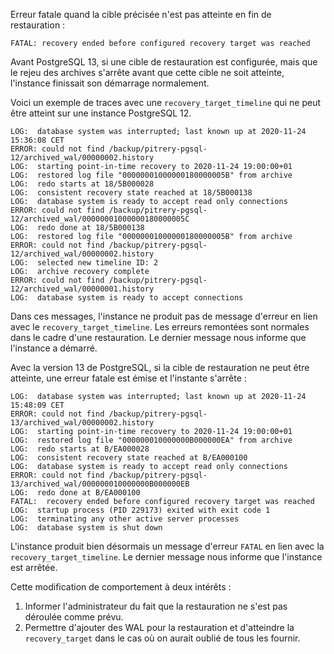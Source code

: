 <!--

Commit :
    https://www.postgresql.org/message-id/E1iwonu-0005Bd-6j%40gemulon.postgresql.org

Fail if recovery target is not reached.

Before, if a recovery target is configured, but the archive ended
before the target was reached, recovery would end and the server would
promote without further notice.  That was deemed to be pretty wrong.
With this change, if the recovery target is not reached, it is a fatal
error.

Discussion :
    https://www.postgresql.org/message-id/E1iwonu-0005Bd-6j%40gemulon.postgresql.org

-->

<div class="slide-content">

Erreur fatale quand la cible précisée n'est pas
atteinte en fin de restauration :

`FATAL: recovery ended before configured recovery target was reached`

</div>

<div class="notes">

Avant PostgreSQL 13, si une cible de restauration est configurée, mais que le rejeu
des archives s'arrête avant que cette cible ne soit atteinte, l'instance
finissait son démarrage normalement.

Voici un exemple de traces avec une `recovery_target_timeline` qui ne peut être
atteint sur une instance PostgreSQL 12.

```
LOG:  database system was interrupted; last known up at 2020-11-24 15:36:08 CET
ERROR: could not find /backup/pitrery-pgsql-12/archived_wal/00000002.history
LOG:  starting point-in-time recovery to 2020-11-24 19:00:00+01
LOG:  restored log file "00000001000000180000005B" from archive
LOG:  redo starts at 18/5B000028
LOG:  consistent recovery state reached at 18/5B000138
LOG:  database system is ready to accept read only connections
ERROR: could not find /backup/pitrery-pgsql-12/archived_wal/00000001000000180000005C
LOG:  redo done at 18/5B000138
LOG:  restored log file "00000001000000180000005B" from archive
ERROR: could not find /backup/pitrery-pgsql-12/archived_wal/00000002.history
LOG:  selected new timeline ID: 2
LOG:  archive recovery complete
ERROR: could not find /backup/pitrery-pgsql-12/archived_wal/00000001.history
LOG:  database system is ready to accept connections
```

Dans ces messages, l'instance ne produit pas de message d'erreur en lien avec le
`recovery_target_timeline`. Les erreurs remontées sont normales dans le cadre
d'une restauration. Le dernier message nous informe que l'instance a démarré.

Avec la version 13 de PostgreSQL, si la cible de restauration ne peut être
atteinte, une erreur fatale est émise et l'instante s'arrête :

```
LOG:  database system was interrupted; last known up at 2020-11-24 15:48:09 CET
ERROR: could not find /backup/pitrery-pgsql-13/archived_wal/00000002.history
LOG:  starting point-in-time recovery to 2020-11-24 19:00:00+01
LOG:  restored log file "000000010000000B000000EA" from archive
LOG:  redo starts at B/EA000028
LOG:  consistent recovery state reached at B/EA000100
LOG:  database system is ready to accept read only connections
ERROR: could not find /backup/pitrery-pgsql-13/archived_wal/000000010000000B000000EB
LOG:  redo done at B/EA000100
FATAL:  recovery ended before configured recovery target was reached
LOG:  startup process (PID 229173) exited with exit code 1
LOG:  terminating any other active server processes
LOG:  database system is shut down
```

L'instance produit bien désormais un message d'erreur `FATAL` en lien avec la
`recovery_target_timeline`. Le dernier message nous informe que l'instance est
arrêtée.

Cette modification de comportement à deux intérêts :

1. Informer l'administrateur du fait que la restauration ne s'est pas déroulée
   comme prévu.
2. Permettre d'ajouter des WAL pour la restauration et d'atteindre la
   `recovery_target` dans le cas où on aurait oublié de tous les fournir.

</div>

